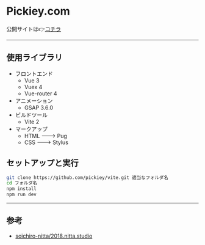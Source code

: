 # Pickiey.com

公開サイトは👉[コチラ](https://pickiey.com)

--------------------------------------------------------------------------------

## 使用ライブラリ

- フロントエンド
    - Vue  3
    - Vuex 4
    - Vue-router 4
- アニメーション
    - GSAP 3.6.0
- ビルドツール
    - Vite 2
- マークアップ
    - HTML ---> Pug
    - CSS  ---> Stylus

## セットアップと実行

```sh
git clone https://github.com/pickiey/vite.git 適当なフォルダ名
cd フォルダ名
npm install
npm run dev
```

--------------------------------------------------------------------------------

## 参考

- [soichiro-nitta/2018.nitta.studio](https://github.com/soichiro-nitta/2018.nitta.studio)
